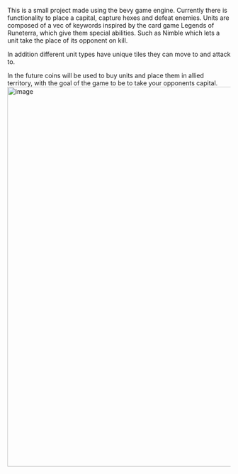 This is a small project made using the bevy game engine. Currently there is functionality to place a capital, capture hexes and defeat enemies. Units are composed of a vec of keywords inspired by the card game Legends of Runeterra, which give them special abilities. Such as Nimble which lets a unit take the place of its opponent on kill.

In addition different unit types have unique tiles they can move to and attack to.

In the future coins will be used to buy units and place them in allied territory, with the goal of the game to be to take your opponents capital.
<img width="951" height="855" alt="image" src="https://github.com/user-attachments/assets/769339bd-e239-4f3c-a9c4-9ecf9e09f5a1" />
